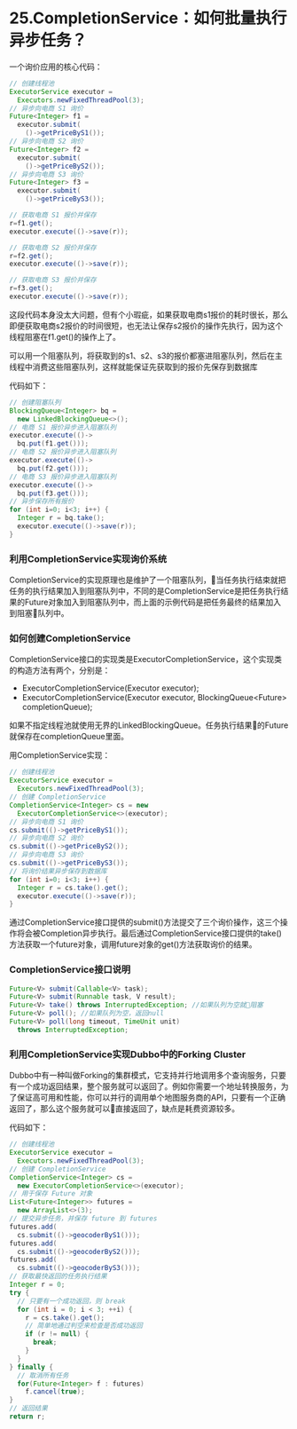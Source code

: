 # 25.CompletionService：如何批量执行异步任务？

一个询价应用的核心代码：

```Java
// 创建线程池
ExecutorService executor =
  Executors.newFixedThreadPool(3);
// 异步向电商 S1 询价
Future<Integer> f1 =
  executor.submit(
    ()->getPriceByS1());
// 异步向电商 S2 询价
Future<Integer> f2 =
  executor.submit(
    ()->getPriceByS2());
// 异步向电商 S3 询价
Future<Integer> f3 =
  executor.submit(
    ()->getPriceByS3());

// 获取电商 S1 报价并保存
r=f1.get();
executor.execute(()->save(r));

// 获取电商 S2 报价并保存
r=f2.get();
executor.execute(()->save(r));

// 获取电商 S3 报价并保存  
r=f3.get();
executor.execute(()->save(r));
```
这段代码本身没太大问题，但有个小瑕疵，如果获取电商s1报价的耗时很长，那么即便获取电商s2报价的时间很短，也无法让保存s2报价的操作先执行，因为这个线程阻塞在f1.get()的操作上了。

可以用一个阻塞队列，将获取到的s1、s2、s3的报价都塞进阻塞队列，然后在主线程中消费这些阻塞队列，这样就能保证先获取到的报价先保存到数据库

代码如下：
```Java
// 创建阻塞队列
BlockingQueue<Integer> bq =
  new LinkedBlockingQueue<>();
// 电商 S1 报价异步进入阻塞队列  
executor.execute(()->
  bq.put(f1.get()));
// 电商 S2 报价异步进入阻塞队列  
executor.execute(()->
  bq.put(f2.get()));
// 电商 S3 报价异步进入阻塞队列  
executor.execute(()->
  bq.put(f3.get()));
// 异步保存所有报价  
for (int i=0; i<3; i++) {
  Integer r = bq.take();
  executor.execute(()->save(r));
}  
```

### 利用CompletionService实现询价系统

CompletionService的实现原理也是维护了一个阻塞队列，当任务执行结束就把任务的执行结果加入到阻塞队列中，不同的是CompletionService是把任务执行结果的Future对象加入到阻塞队列中，而上面的示例代码是把任务最终的结果加入到阻塞队列中。

### 如何创建CompletionService

CompletionService接口的实现类是ExecutorCompletionService，这个实现类的构造方法有两个，分别是：
* ExecutorCompletionService(Executor executor);
* ExecutorCompletionService(Executor executor, BlockingQueue<Future<V>> completionQueue);

如果不指定线程池就使用无界的LinkedBlockingQueue。任务执行结果的Future就保存在completionQueue里面。

用CompletionService实现：

```Java
// 创建线程池
ExecutorService executor =
  Executors.newFixedThreadPool(3);
// 创建 CompletionService
CompletionService<Integer> cs = new
  ExecutorCompletionService<>(executor);
// 异步向电商 S1 询价
cs.submit(()->getPriceByS1());
// 异步向电商 S2 询价
cs.submit(()->getPriceByS2());
// 异步向电商 S3 询价
cs.submit(()->getPriceByS3());
// 将询价结果异步保存到数据库
for (int i=0; i<3; i++) {
  Integer r = cs.take().get();
  executor.execute(()->save(r));
}
```
通过CompletionService接口提供的submit()方法提交了三个询价操作，这三个操作将会被Completion异步执行。最后通过CompletionService接口提供的take()方法获取一个future对象，调用future对象的get()方法获取询价的结果。

### CompletionService接口说明

```Java
Future<V> submit(Callable<V> task);
Future<V> submit(Runnable task, V result);
Future<V> take() throws InterruptedException; //如果队列为空就阻塞
Future<V> poll(); //如果队列为空，返回null
Future<V> poll(long timeout, TimeUnit unit)
  throws InterruptedException;
```
### 利用CompletionService实现Dubbo中的Forking Cluster

Dubbo中有一种叫做Forking的集群模式，它支持并行地调用多个查询服务，只要有一个成功返回结果，整个服务就可以返回了。例如你需要一个地址转换服务，为了保证高可用和性能，你可以并行的调用单个地图服务商的API，只要有一个正确返回了，那么这个服务就可以直接返回了，缺点是耗费资源较多。

代码如下：

```Java
// 创建线程池
ExecutorService executor =
  Executors.newFixedThreadPool(3);
// 创建 CompletionService
CompletionService<Integer> cs =
  new ExecutorCompletionService<>(executor);
// 用于保存 Future 对象
List<Future<Integer>> futures =
  new ArrayList<>(3);
// 提交异步任务，并保存 future 到 futures
futures.add(
  cs.submit(()->geocoderByS1()));
futures.add(
  cs.submit(()->geocoderByS2()));
futures.add(
  cs.submit(()->geocoderByS3()));
// 获取最快返回的任务执行结果
Integer r = 0;
try {
  // 只要有一个成功返回，则 break
  for (int i = 0; i < 3; ++i) {
    r = cs.take().get();
    // 简单地通过判空来检查是否成功返回
    if (r != null) {
      break;
    }
  }
} finally {
  // 取消所有任务
  for(Future<Integer> f : futures)
    f.cancel(true);
}
// 返回结果
return r;
```
